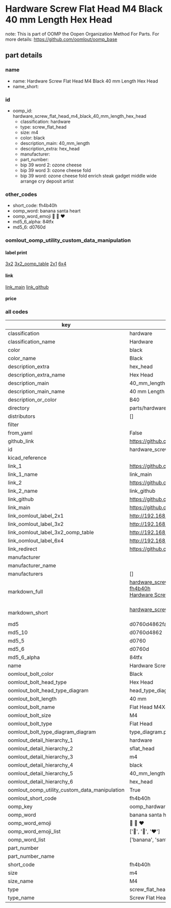 # Hardware Screw Flat Head M4 Black 40 mm Length Hex Head  

note: This is part of OOMP the Oopen Organization Method For Parts. For more details: https://github.com/oomlout/oomp_base

##  part details
  







### name
* name: Hardware Screw Flat Head M4 Black 40 mm Length Hex Head
* name_short: 
### id
* oomp_id: hardware_screw_flat_head_m4_black_40_mm_length_hex_head
  * classification: hardware
  * type: screw_flat_head
  * size: m4
  * color: black
  * description_main: 40_mm_length
  * description_extra: hex_head
  * manufacturer: 
  * part_number: 
  * bip 39 word 2: ozone cheese
  * bip 39 word 3: ozone cheese fold
  * bip 39 word: ozone cheese fold enrich steak gadget middle wide arrange cry deposit artist

### other_codes
* short_code: fh4b40h
* oomp_word: banana santa heart
* oomp_word_emoji :banana: :santa: :heart:
* md5_6_alpha: 84tfx
* md5_6: d0760d






### oomlout_oomp_utility_custom_data_manipulation
#### label print
[3x2](http://192.168.1.245:1112/?label=oomp%2084tfx)
[3x2_oomp_table](http://192.168.1.108:1112/?label=oomp%2084tfx)
[2x1](http://192.168.1.242:1112/?label=oomp%2084tfx)
[6x4](http://192.168.1.55:1112/?label=oomp%2084tfx)    

#### link

[link_main](https://github.com/oomlout/oomlout_oomp_version_1_messy/tree/main/parts/hardware_screw_flat_head_m4_black_40_mm_length_hex_head) [link_github](https://github.com/oomlout/oomlout_oomp_version_1_messy/tree/main/parts/hardware_screw_flat_head_m4_black_40_mm_length_hex_head)                             

#### price







### all codes 
| key | value |  
| --- | --- |  
| classification | hardware |  
| classification_name | Hardware |  
| color | black |  
| color_name | Black |  
| description_extra | hex_head |  
| description_extra_name | Hex Head |  
| description_main | 40_mm_length |  
| description_main_name | 40 mm Length |  
| description_or_color | B40 |  
| directory | parts/hardware_screw_flat_head_m4_black_40_mm_length_hex_head |  
| distributors | [] |  
| filter |  |  
| from_yaml | False |  
| github_link | https://github.com/oomlout/oomlout_oomp_part_src/tree/main/parts/hardware_screw_flat_head_m4_black_40_mm_length_hex_head |  
| id | hardware_screw_flat_head_m4_black_40_mm_length_hex_head |  
| kicad_reference |  |  
| link_1 | https://github.com/oomlout/oomlout_oomp_version_1_messy/tree/main/parts/hardware_screw_flat_head_m4_black_40_mm_length_hex_head |  
| link_1_name | link_main |  
| link_2 | https://github.com/oomlout/oomlout_oomp_version_1_messy/tree/main/parts/hardware_screw_flat_head_m4_black_40_mm_length_hex_head |  
| link_2_name | link_github |  
| link_github | https://github.com/oomlout/oomlout_oomp_version_1_messy/tree/main/parts/hardware_screw_flat_head_m4_black_40_mm_length_hex_head |  
| link_main | https://github.com/oomlout/oomlout_oomp_version_1_messy/tree/main/parts/hardware_screw_flat_head_m4_black_40_mm_length_hex_head |  
| link_oomlout_label_2x1 | http://192.168.1.242:1112/?label=oomp%2084tfx |  
| link_oomlout_label_3x2 | http://192.168.1.245:1112/?label=oomp%2084tfx |  
| link_oomlout_label_3x2_oomp_table | http://192.168.1.108:1112/?label=oomp%2084tfx |  
| link_oomlout_label_6x4 | http://192.168.1.55:1112/?label=oomp%2084tfx |  
| link_redirect | https://github.com/oomlout/oomlout_oomp_version_1_messy/tree/main/parts/hardware_screw_flat_head_m4_black_40_mm_length_hex_head |  
| manufacturer |  |  
| manufacturer_name |  |  
| manufacturers | [] |  
| markdown_full | [hardware_screw_flat_head_m4_black_40_mm_length_hex_head](none)<br>[fh4b40h](none)<br>[Hardware Screw Flat Head M4 Black 40 Mm Length Hex Head](none)<br><br> |  
| markdown_short | [hardware_screw_flat_head_m4_black_40_mm_length_hex_head](none)<br><br> |  
| md5 | d0760d4862fab1897aea84b0b509ccf4 |  
| md5_10 | d0760d4862 |  
| md5_5 | d0760 |  
| md5_6 | d0760d |  
| md5_6_alpha | 84tfx |  
| name | Hardware Screw Flat Head M4 Black 40 mm Length Hex Head |  
| oomlout_bolt_color | Black |  
| oomlout_bolt_head_type | Hex Head |  
| oomlout_bolt_head_type_diagram | head_type_diagram.png |  
| oomlout_bolt_length | 40 mm |  
| oomlout_bolt_name | Flat Head M4X40 mm Black (Hex Head) |  
| oomlout_bolt_size | M4 |  
| oomlout_bolt_type | Flat Head |  
| oomlout_bolt_type_diagram_diagram | type_diagram.png |  
| oomlout_detail_hierarchy_1 | hardware |  
| oomlout_detail_hierarchy_2 | sflat_head |  
| oomlout_detail_hierarchy_3 | m4 |  
| oomlout_detail_hierarchy_4 | black |  
| oomlout_detail_hierarchy_5 | 40_mm_length |  
| oomlout_detail_hierarchy_6 | hex_head |  
| oomlout_oomp_utility_custom_data_manipulation | True |  
| oomlout_short_code | fh4b40h |  
| oomp_key | oomp_hardware_screw_flat_head_m4_black_40_mm_length_hex_head |  
| oomp_word | banana santa heart |  
| oomp_word_emoji | :banana: :santa: :heart: |  
| oomp_word_emoji_list | [':banana:', ':santa:', ':heart:'] |  
| oomp_word_list | ['banana', 'santa', 'heart'] |  
| part_number |  |  
| part_number_name |  |  
| short_code | fh4b40h |  
| size | m4 |  
| size_name | M4 |  
| type | screw_flat_head |  
| type_name | Screw Flat Head |  
